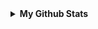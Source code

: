 <details>
 <summary> <b>My Github Stats</b> </summary>
<br>
<p align = "center">
  <img src = "https://github-readme-stats.vercel.app/api?username=antidiscord&show_icons=true&theme=tokyonight&line_height=27">
  <img src = "https://github-readme-stats.vercel.app/api/top-langs/?username=antidiscord&hide=css,java,html&theme=tokyonight">
</p>
</details>
